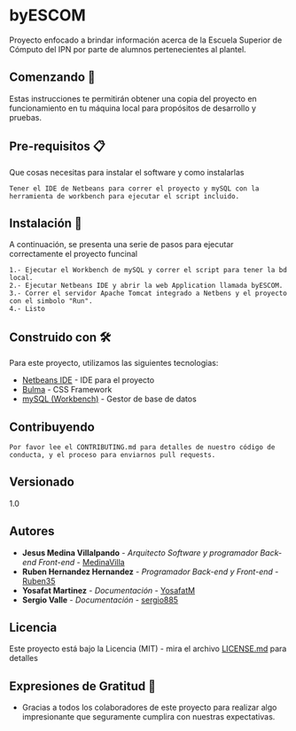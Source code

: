 # byESCOM
Proyecto enfocado a brindar información acerca de la Escuela Superior de Cómputo del IPN por parte de alumnos  pertenecientes al plantel. 
## Comenzando 🚀
Estas instrucciones te permitirán obtener una copia del proyecto en funcionamiento en tu máquina local para propósitos de desarrollo y pruebas.
## Pre-requisitos 📋
Que cosas necesitas para instalar el software y como instalarlas
```
Tener el IDE de Netbeans para correr el proyecto y mySQL con la herramienta de workbench para ejecutar el script incluido.
```
## Instalación 🔧
A continuación, se presenta una serie de pasos para ejecutar correctamente el proyecto funcinal
```
1.- Ejecutar el Workbench de mySQL y correr el script para tener la bd local.
2.- Ejecutar Netbeans IDE y abrir la web Application llamada byESCOM.
3.- Correr el servidor Apache Tomcat integrado a Netbens y el proyecto con el simbolo "Run".
4.- Listo
```
## Construido con 🛠️

Para este proyecto, utilizamos las siguientes tecnologias:

* [Netbeans IDE](https://netbeans.org/) - IDE para el proyecto
* [Bulma](https://bulma.io/) - CSS Framework
* [mySQL (Workbench)](https://www.mysql.com/) - Gestor de base de datos

## Contribuyendo
```
Por favor lee el CONTRIBUTING.md para detalles de nuestro código de conducta, y el proceso para enviarnos pull requests.
```
## Versionado
1.0
## Autores
* **Jesus Medina Villalpando** - *Arquitecto Software y programador Back-end Front-end* - [MedinaVilla](https://github.com/MedinaVilla)
* **Ruben Hernandez Hernandez** - *Programador Back-end y Front-end* - [Ruben35](https://github.com/Ruben35)
* **Yosafat Martinez** - *Documentación* - [YosafatM](#YosafatM)
* **Sergio Valle** - *Documentación* - [sergio885](#sergion885)
## Licencia
Este proyecto está bajo la Licencia (MIT) - mira el archivo [LICENSE.md](LICENSE.md) para detalles
## Expresiones de Gratitud 🎁
* Gracias a todos los colaboradores de este proyecto para realizar algo impresionante que seguramente cumplira con nuestras expectativas.
